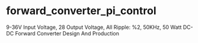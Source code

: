 # forward_converter_pi_control
9-36V Input Voltage, 28 Output Voltage, All Ripple: %2, 50KHz, 50 Watt DC-DC Forward Converter Design And Production
